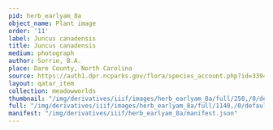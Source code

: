```yaml
---
pid: herb_earlyam_8a
object_name: Plant image
order: '11'
label: Juncus canadensis
title: Juncus canadensis
medium: photograph
author: Sorrie, B.A.
place: Dare County, North Carolina
source: https://auth1.dpr.ncparks.gov/flora/species_account.php?id=3394
layout: qatar_item
collection: meadowworlds
thumbnail: "/img/derivatives/iiif/images/herb_earlyam_8a/full/250,/0/default.jpg"
full: "/img/derivatives/iiif/images/herb_earlyam_8a/full/1140,/0/default.jpg"
manifest: "/img/derivatives/iiif/herb_earlyam_8a/manifest.json"
---
```

